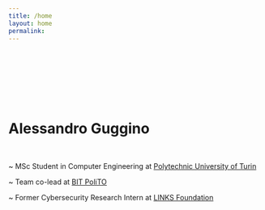 ```yaml
---
title: /home
layout: home
permalink: 
---
```


 <div class="c-glitch" style="background-image: url('/media/agglitch.jpg'); width:100px; height:100px">
    <div class="c-glitch__img" style="background-image: url('/media/agglitch.jpg');"></div>
    <div class="c-glitch__img" style="background-image: url('/media/agglitch.jpg');"></div>
    <div class="c-glitch__img" style="background-image: url('/media/agglitch.jpg');"></div>
    <div class="c-glitch__img" style="background-image: url('/media/agglitch.jpg');"></div>
    <div class="c-glitch__img" style="background-image: url('/media/agglitch.jpg');"></div>
 </div>

# Alessandro Guggino

<br>

~ MSc Student in Computer Engineering
  at <a href="https://www.polito.it" target="_blank">Polytechnic University of Turin</a>
  
~ Team co-lead
  at <a href="https://www.bitpolito.it" target="_blank">BIT PoliTO</a>
  
~ Former Cybersecurity Research Intern 
  at <a href="https://www.linksfoundation.com" target="_blank">LINKS Foundation</a>
